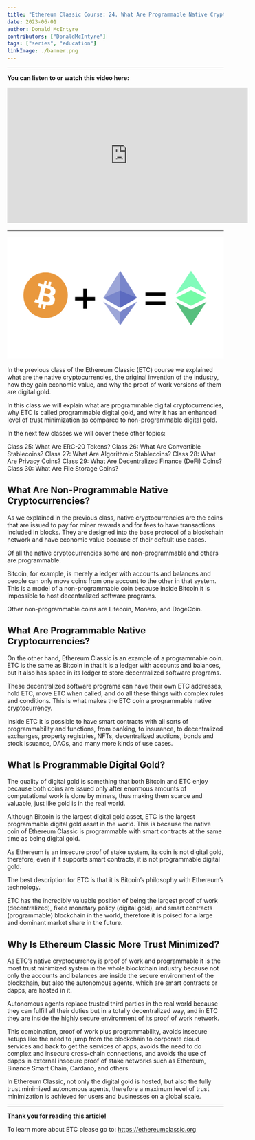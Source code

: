```yaml
---
title: "Ethereum Classic Course: 24. What Are Programmable Native Cryptocurrencies?"
date: 2023-06-01
author: Donald McIntyre
contributors: ["DonaldMcIntyre"]
tags: ["series", "education"]
linkImage: ./banner.png
---
```


---
**You can listen to or watch this video here:**

<iframe width="560" height="315" src="https://www.youtube.com/embed/WvGttc5lAGI" title="YouTube video player" frameborder="0" allow="accelerometer; autoplay; clipboard-write; encrypted-media; gyroscope; picture-in-picture; web-share" allowfullscreen></iframe>

---

![ETC is BTC philosophy with ETH technology.](./11.png)

In the previous class of the Ethereum Classic (ETC) course we explained what are the native cryptocurrencies, the original invention of the industry, how they gain economic value, and why the proof of work versions of them are digital gold.

In this class we will explain what are programmable digital cryptocurrencies, why ETC is called programmable digital gold, and why it has an enhanced level of trust minimization as compared to non-programmable digital gold.

In the next few classes we will cover these other topics:

Class 25: What Are ERC-20 Tokens?
Class 26: What Are Convertible Stablecoins?
Class 27: What Are Algorithmic Stablecoins?
Class 28: What Are Privacy Coins?
Class 29: What Are Decentralized Finance (DeFi) Coins?
Class 30: What Are File Storage Coins?

## What Are Non-Programmable Native Cryptocurrencies?

As we explained in the previous class, native cryptocurrencies are the coins that are issued to pay for miner rewards and for fees to have transactions included in blocks. They are designed into the base protocol of a blockchain network and have economic value because of their default use cases.

Of all the native cryptocurrencies some are non-programmable and others are programmable. 

Bitcoin, for example, is merely a ledger with accounts and balances and people can only move coins from one account to the other in that system. This is a model of a non-programmable coin because inside Bitcoin it is impossible to host decentralized software programs.

Other non-programmable coins are Litecoin, Monero, and DogeCoin. 

## What Are Programmable Native Cryptocurrencies?

On the other hand, Ethereum Classic is an example of a programmable coin. ETC is the same as Bitcoin in that it is a ledger with accounts and balances, but it also has space in its ledger to store decentralized software programs.

These decentralized software programs can have their own ETC addresses, hold ETC, move ETC when called, and do all these things with complex rules and conditions. This is what makes the ETC coin a programmable native cryptocurrency.

Inside ETC it is possible to have smart contracts with all sorts of programmability and functions, from banking, to insurance, to decentralized exchanges, property registries, NFTs, decentralized auctions, bonds and stock issuance, DAOs, and many more kinds of use cases.

## What Is Programmable Digital Gold?

The quality of digital gold is something that both Bitcoin and ETC enjoy because both coins are issued only after enormous amounts of computational work is done by miners, thus making them scarce and valuable, just like gold is in the real world.

Although Bitcoin is the largest digital gold asset, ETC is the largest programmable digital gold asset in the world. This is because the native coin of Ethereum Classic is programmable with smart contracts at the same time as being digital gold.

As Ethereum is an insecure proof of stake system, its coin is not digital gold, therefore, even if it supports smart contracts, it is not programmable digital gold.

The best description for ETC is that it is Bitcoin’s philosophy with Ethereum’s technology.

ETC has the incredibly valuable position of being the largest proof of work (decentralized), fixed monetary policy (digital gold), and smart contracts (programmable) blockchain in the world, therefore it is poised for a large and dominant market share in the future.

## Why Is Ethereum Classic More Trust Minimized?

As ETC’s native cryptocurrency is proof of work and programmable it is the most trust minimized system in the whole blockchain industry because not only the accounts and balances are inside the secure environment of the blockchain, but also the autonomous agents, which are smart contracts or dapps, are hosted in it.

Autonomous agents replace trusted third parties in the real world because they can fulfill all their duties but in a totally decentralized way, and in ETC they are inside the highly secure environment of its proof of work network.

This combination, proof of work plus programmability, avoids insecure setups like the need to jump from the blockchain to corporate cloud services and back to get the services of apps, avoids the need to do complex and insecure cross-chain connections, and avoids the use of dapps in external insecure proof of stake networks such as Ethereum, Binance Smart Chain, Cardano, and others.

In Ethereum Classic, not only the digital gold is hosted, but also the fully trust minimized autonomous agents, therefore a maximum level of trust minimization is achieved for users and businesses on a global scale.

---

**Thank you for reading this article!**

To learn more about ETC please go to: https://ethereumclassic.org
